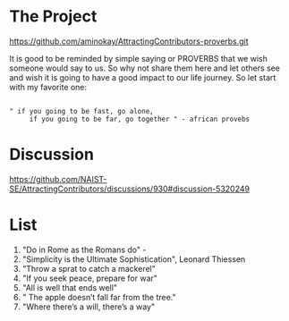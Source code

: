 

# The Project

https://github.com/aminokay/AttractingContributors-proverbs.git

It is good to be reminded by simple saying or PROVERBS that we wish someone would say to us. So why not share them here and let others see and wish it is going to have a good impact to our life journey.
So let start with my favorite one:
```

" if you going to be fast, go alone,
     if you going to be far, go together " - african provebs

```

# Discussion

https://github.com/NAIST-SE/AttractingContributors/discussions/930#discussion-5320249

# List


1. "Do in Rome as the Romans do" -
2. "Simplicity is the Ultimate Sophistication", Leonard Thiessen
3. ”Throw a sprat to catch a mackerel”
4. "If you seek peace, prepare for war"
5. "All is well that ends well"
6. " The apple doesn’t fall far from the tree."
7. "Where there’s a will, there’s a way"

